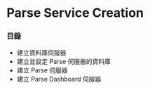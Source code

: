 # Parse Service Creation

### 目錄

* 建立資料庫伺服器
* 建立並設定 Parse 伺服器的資料庫
* 建立 Parse 伺服器
* 建立 Parse Dashboard 伺服器



